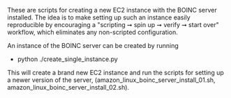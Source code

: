These are scripts for creating a new EC2 instance with the BOINC server installed.
The idea is to make setting up such an instance easily reproducible by encouraging a "scripting ➞ spin up ➞ verify ➞ start over" workflow, which eliminates any non-scripted configuration.

An instance of the BOINC server can be created by running
* python ./create_single_instance.py

This will create a brand new EC2 instance and run the scripts for setting up a newer version of the server,
(amazon_linux_boinc_server_install_01.sh, amazon_linux_boinc_server_install_02.sh).
